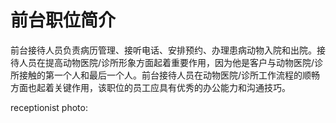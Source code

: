 # 前台职位简介

前台接待人员负责病历管理、接听电话、安排预约、办理患病动物入院和出院。接待人员在提高动物医院/诊所形象方面起着重要作用，因为他是客户与动物医院/诊所接触的第一个人和最后一个人。前台接待人员在动物医院/诊所工作流程的顺畅方面也起着关键作用，该职位的员工应具有优秀的办公能力和沟通技巧。

receptionist photo:
